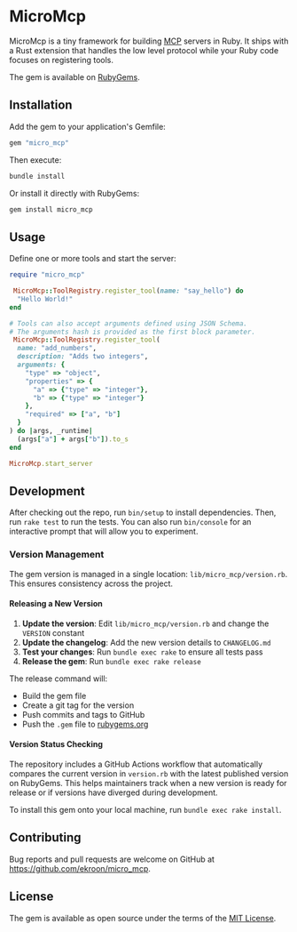 # MicroMcp

MicroMcp is a tiny framework for building [MCP](https://github.com/openai/AIAPI-Protocol) servers in Ruby.  It ships with a Rust extension that handles the low level protocol while your Ruby code focuses on registering tools.

The gem is available on [RubyGems](https://rubygems.org/gems/micro_mcp).

## Installation

Add the gem to your application's Gemfile:

```ruby
gem "micro_mcp"
```

Then execute:

```bash
bundle install
```

Or install it directly with RubyGems:

```bash
gem install micro_mcp
```

## Usage

Define one or more tools and start the server:

```ruby
require "micro_mcp"

 MicroMcp::ToolRegistry.register_tool(name: "say_hello") do
  "Hello World!"
end

# Tools can also accept arguments defined using JSON Schema.
# The arguments hash is provided as the first block parameter.
 MicroMcp::ToolRegistry.register_tool(
  name: "add_numbers",
  description: "Adds two integers",
  arguments: {
    "type" => "object",
    "properties" => {
      "a" => {"type" => "integer"},
      "b" => {"type" => "integer"}
    },
    "required" => ["a", "b"]
  }
) do |args, _runtime|
  (args["a"] + args["b"]).to_s
end

MicroMcp.start_server
```

## Development

After checking out the repo, run `bin/setup` to install dependencies. Then, run `rake test` to run the tests. You can also run `bin/console` for an interactive prompt that will allow you to experiment.

### Version Management

The gem version is managed in a single location: `lib/micro_mcp/version.rb`. This ensures consistency across the project.

#### Releasing a New Version

1. **Update the version**: Edit `lib/micro_mcp/version.rb` and change the `VERSION` constant
2. **Update the changelog**: Add the new version details to `CHANGELOG.md`
3. **Test your changes**: Run `bundle exec rake` to ensure all tests pass
4. **Release the gem**: Run `bundle exec rake release`

The release command will:
- Build the gem file
- Create a git tag for the version
- Push commits and tags to GitHub
- Push the `.gem` file to [rubygems.org](https://rubygems.org)

#### Version Status Checking

The repository includes a GitHub Actions workflow that automatically compares the current version in `version.rb` with the latest published version on RubyGems. This helps maintainers track when a new version is ready for release or if versions have diverged during development.

To install this gem onto your local machine, run `bundle exec rake install`.

## Contributing

Bug reports and pull requests are welcome on GitHub at https://github.com/ekroon/micro_mcp.

## License

The gem is available as open source under the terms of the [MIT License](https://opensource.org/licenses/MIT).
